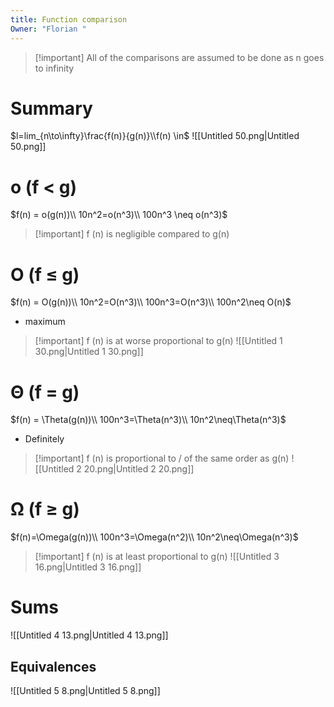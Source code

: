 ```yaml
---
title: Function comparison
Owner: "Florian "
---
```

> [!important] All of the comparisons are assumed to be done as n goes to infinity
# Summary
$l=lim_{n\to\infty}\frac{f(n)}{g(n)}\\f(n) \in$
![[Untitled 50.png|Untitled 50.png]]

# o (f < g)
$f(n) = o(g(n))\\  
10n^2=o(n^3)\\  
100n^3 \neq o(n^3)$

> [!important] f (n) is negligible compared to g(n)
  
# O (f ≤ g)
$f(n) = O(g(n))\\  
10n^2=O(n^3)\\  
100n^3=O(n^3)\\  
100n^2\neq O(n)$
- maximum

> [!important] f (n) is at worse proportional to g(n)
![[Untitled 1 30.png|Untitled 1 30.png]]

# Θ (f = g)
$f(n) = \Theta(g(n))\\  
100n^3=\Theta(n^3)\\  
10n^2\neq\Theta(n^3)$
- Definitely

> [!important] f (n) is proportional to / of the same order as g(n)
![[Untitled 2 20.png|Untitled 2 20.png]]

# Ω (f ≥ g)
$f(n)=\Omega(g(n))\\  
100n^3=\Omega(n^2)\\  
10n^2\neq\Omega(n^3)$

> [!important] f (n) is at least proportional to g(n)
![[Untitled 3 16.png|Untitled 3 16.png]]

# Sums
![[Untitled 4 13.png|Untitled 4 13.png]]

## Equivalences
![[Untitled 5 8.png|Untitled 5 8.png]]

